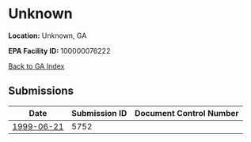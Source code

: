 # Unknown

**Location:** Unknown, GA

**EPA Facility ID:** 100000076222

[Back to GA Index](../../index.md)

## Submissions

| Date | Submission ID | Document Control Number |
|------|--------------|-------------------------|
| [1999-06-21](submissions/5752.md) | 5752 |  |
